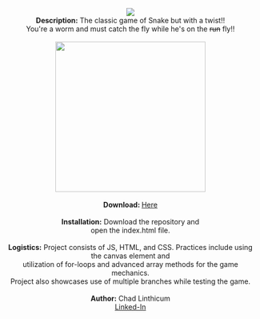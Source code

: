 <p align="center">
 <img src="https://user-images.githubusercontent.com/10480470/148709715-449446b6-ce0e-4622-8a8e-78a2a2aa5627.png"><br> 
 <b>Description:</b> The classic game of Snake but with a twist!!<br>
 You're a worm and must catch the fly while he's on the <s>run</s> fly!!<br>
 <br>
 <img src="https://user-images.githubusercontent.com/10480470/148710576-1ade5140-c85a-42f4-a8fe-07dda2735865.gif" width="300"><br>
 <br>
 <b>Download: </b><a href="https://github.com/chadLinthicum/GAME_WormVsFly-VanillaJS">Here</a><br>
 <br>
 <b>Installation:</b> Download the repository and<br> open the index.html file.<br>
 <br>
 <b>Logistics:</b> Project consists of JS, HTML, and CSS. Practices include using the canvas element and <br>utilization of for-loops and advanced array methods for the game mechanics.<br> Project also showcases use of multiple branches while testing the game.<br>
 <br>
 <b>Author:</b> Chad Linthicum<br>
 <a href="https://www.linkedin.com/in/chad-a-linthicum/">Linked-In<a>
</p>
